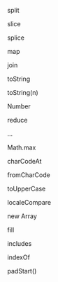 split

slice

splice

map

join

toString

toString(n)

Number

reduce

...

Math.max

charCodeAt

fromCharCode

toUpperCase

localeCompare

new Array

fill

includes

indexOf

padStart()
